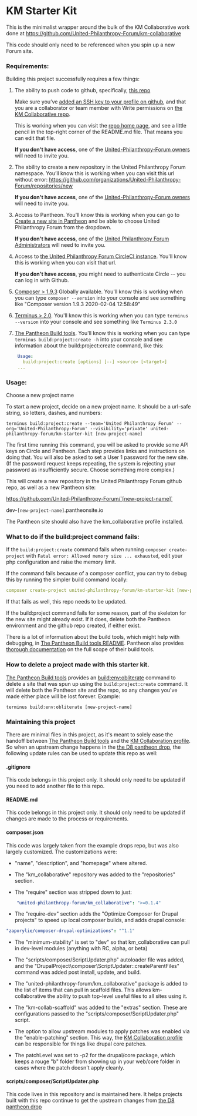 # KM Starter Kit

This is the minimalist wrapper around the bulk of the KM Collaborative work done at https://github.com/United-Philanthropy-Forum/km-collaborative

This code should only need to be referenced when you spin up a new Forum site.

### Requirements:

Building this project successfully requires a few things:

1. The ability to push code to github, specifically, [this repo](https://github.com/United-Philanthropy-Forum/km-collaborative)

   Make sure you’ve [added an SSH key to your profile on github](https://www.inmotionhosting.com/support/website/git/how-to-add-ssh-keys-to-your-github-account/), and that you are a collaborator or team member with Write permissions on [the KM Collaborative repo](https://github.com/United-Philanthropy-Forum/km-collaborative).

   This is working when you can visit the [repo home page](https://github.com/United-Philanthropy-Forum/km-collaborative), and see a little pencil in the top-right corner of the README.md file. That means you can edit that file.

   **If you don't have access**, one of the [United-Philanthropy-Forum owners](https://github.com/orgs/United-Philanthropy-Forum/people) will need to invite you.

2. The ability to create a new repository in the United Philanthropy Forum namespace.
   You’ll know this is working when you can visit this url without error: https://github.com/organizations/United-Philanthropy-Forum/repositories/new

   **If you don't have access**, one of the [United-Philanthropy-Forum owners](https://github.com/orgs/United-Philanthropy-Forum/people) will need to invite you.

3. Access to Pantheon.
   You'll know this is working when you can go to [Create a new site in Pantheon](https://dashboard.pantheon.io/sites/create) and be able to choose United Philanthropy Forum from the dropdown.

   **If you don't have access**, one of the [United Philanthropy Forum Administrators](https://dashboard.pantheon.io/organizations/e8f1697b-fb5c-497c-88f1-5b8eaa98f48e#people) will need to invite you.

4. Access to [the United Philanthropy Forum CircleCI instance](https://circleci.com/gh/United-Philanthropy-Forum). You'll know this is working when you can visit that url.

   **If you don't have access**, you might need to authenticate Circle -- you can log in with Github.

5. [Composer > 1.9.3](https://getcomposer.org/) Globally available. You'll know this is working when you can type `composer --version` into your console and see something like "Composer version 1.9.3 2020-02-04 12:58:49"

6. [Terminus > 2.0](https://pantheon.io/docs/terminus/install). You'll know this is working when you can type `terminus --version` into your console and see something like `Terminus 2.3.0`

7. [The Pantheon Build tools](https://github.com/pantheon-systems/terminus-build-tools-plugin/#installation). You'll know this is working when you can type `terminus build:project:create -h` into your console and see information about the build:project:create command, like this:

   ```yaml
    Usage:
      build:project:create [options] [--] <source> [<target>]
    ...
    ```


### Usage:

Choose a new project name

To start a new project, decide on a new project name. It should be a url-safe string, so letters, dashes, and numbers:

```
terminus build:project:create --team='United Philanthropy Forum' --org='United-Philanthropy-Forum' --visibility='private' united-philanthropy-forum/km-starter-kit [new-project-name]
```

The first time running this command, you will be asked to provide some API keys on Circle and Pantheon. Each step provides
links and instructions on doing that. You will also be asked to set a User 1 password for the new site. (If the password request keeps repeating, the system is rejecting your password as insufficiently secure. Choose something more complex.)

This will create a new repository in the United Philanthropy Forum github repo, as well as a new Pantheon site:

https://github.com/United-Philanthropy-Forum/`[new-project-name]`

dev-`[new-project-name]`.pantheonsite.io

The Pantheon site should also have the km_collaborative profile installed.

### What to do if the build:project command fails:

If the `build:project:create` command fails when running `composer create-project` with `Fatal error: Allowed memory size ... exhausted`, edit your php configuration and raise the memory limit.

If the command fails because of a composer conflict, you can try to debug this by running the simpler build command locally:

```yaml
composer create-project united-philanthropy-forum/km-starter-kit [new-project-name]
```

If that fails as well, this repo needs to be updated.

If the build:project command fails for some reason, part of the skeleton for the new site might already exist. If it does, delete both the Pantheon environment and the github repo created, if either exist.

There is a lot of information about the build tools, which might help with debugging, in [The Pantheon Build tools README](https://github.com/pantheon-systems/terminus-build-tools-plugin). Pantheon also provides [thorough documentation](https://pantheon.io/docs/guides/build-tools) on the full scope of their build tools.

### How to delete a project made with this starter kit.

[The Pantheon Build tools](https://github.com/pantheon-systems/terminus-build-tools-plugin) provides an [build:env:obliterate](https://github.com/pantheon-systems/terminus-build-tools-plugin#buildenvobliterate) command to delete a site that was spun up using the `build:project:create` command. It will delete both the Pantheon site and the repo, so any changes you've made either place will be lost forever. Example:

```
terminus build:env:obliterate [new-project-name]
```

### Maintaining this project

There are minimal files in this project, as it's meant to solely ease the handoff between [The Pantheon Build tools](https://github.com/pantheon-systems/terminus-build-tools-plugin) and the
[KM Collaboration profile](https://github.com/United-Philanthropy-Forum/km-collaborative). So when an upstream change happens in the [the D8 pantheon drop](https://github.com/pantheon-systems/example-drops-8-composer), the following update rules can be used to update this repo as well:

#### .gitignore

This code belongs in this project only. It should only need to be updated if you need to add another file to this repo.

#### README.md

This code belongs in this project only. It should only need to be updated if changes are made to the process or requirements.

#### composer.json

This code was largely taken from the example drops repo, but was also largely customized. The customizations were:

* "name", "description", and "homepage" where altered.

* The "km_collaborative" repository was added to the "repositories" section.

* The "require" section was stripped down to just:

```yaml
    "united-philanthropy-forum/km_collaborative": ">=0.1.4"
```

* The "require-dev" section adds the "Optimize Composer for Drupal projects" to speed up local composer builds, and adds drupal console:

```yaml
"zaporylie/composer-drupal-optimizations": "^1.1"
```

* The "minimum-stability" is set to "dev" so that km_collaborative can pull in dev-level modules (anything with RC, alpha, or beta)

* The "scripts/composer/ScriptUpdater.php" autoloader file was added, and the "DrupalProject\\composer\\ScriptUpdater::createParentFiles"
command was added post install, update, and build.

* The "united-philanthropy-forum/km_collaborative" package is added to the list of items that can pull in scaffold files. This allows km-collaborative the ability to push top-level useful files to all sites using it.

* The "km-collab-scaffold" was added to the "extras" section. These are configurations passed to the "scripts/composer/ScriptUpdater.php" script.

* The option to allow upstream modules to apply patches was enabled via the "enable-patching" section. This way, the [KM Collaboration profile](https://github.com/United-Philanthropy-Forum/km-collaborative) can be responsible for things like drupal core patches.

* The patchLevel was set to -p2 for the drupal/core package, which keeps a rouge "b" folder from showing up in your web/core folder in cases
where the patch doesn't apply cleanly.

#### scripts/composer/ScriptUpdater.php

This code lives in this repository and is maintained here. It helps projects built with this repo continue to get the upstream changes from
[the D8 pantheon drop](https://github.com/pantheon-systems/example-drops-8-composer)
